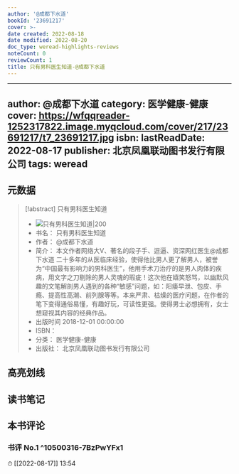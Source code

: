 ```yaml
---
author: '@成都下水道'
bookId: '23691217'
cover: >-
date created: 2022-08-18
date modified: 2022-08-20
doc_type: weread-highlights-reviews
noteCount: 0
reviewCount: 1
title: 只有男科医生知道-@成都下水道
---
```

---
author: @成都下水道
category: 医学健康-健康
cover: https://wfqqreader-1252317822.image.myqcloud.com/cover/217/23691217/t7_23691217.jpg
isbn:
lastReadDate: 2022-08-17
publisher: 北京凤凰联动图书发行有限公司
tags: weread
---

## 元数据

> [!abstract] 只有男科医生知道
> - ![ 只有男科医生知道|200](https://wfqqreader-1252317822.image.myqcloud.com/cover/217/23691217/t7_23691217.jpg)
> - 书名： 只有男科医生知道
> - 作者： @成都下水道
> - 简介： 本文作者网络大V、著名的段子手、逗逼、资深网红医生@成都下水道 二十多年的从医临床经验，使得他比男人更了解男人，被誉为“中国最有影响力的男科医生”，他用手术刀治疗的是男人肉体的疾病，用文字之刀剔除的男人灵魂的瑕疵！这次他在嬉笑怒骂，以幽默风趣的文笔解剖男人遇到的各种“敏感”问题，如：阳痿早泄、包皮、手瘾、提高性高潮、前列腺等等。本来严肃、枯燥的医疗问题，在作者的笔下变得通俗易懂，有趣好玩，可读性更强。使得男士必想拥有，女士想窥视其内容的经典作品。
> - 出版时间 2018-12-01 00:00:00
> - ISBN：
> - 分类： 医学健康-健康
> - 出版社： 北京凤凰联动图书发行有限公司

## 高亮划线

## 读书笔记

## 本书评论

### 书评 No.1 ^10500316-7BzPwYFx1

⏱ [[2022-08-17]] 13:54
